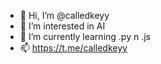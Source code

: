 - 👋 Hi, I’m @calledkeyy
- 👀 I’m interested in AI
- 🌱 I’m currently learning .py n .js
- 📫 https://t.me/calledkeyy

<!---
calledkeyy/calledkeyy is a ✨ special ✨ repository because its `README.md` (this file) appears on your GitHub profile.
You can click the Preview link to take a look at your changes.
--->
